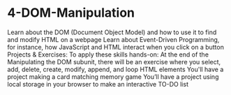 # 4-DOM-Manipulation
Learn about the DOM (Document Object Model) and how to use it to find and modify HTML on a webpage Learn about Event-Driven Programming, for instance, how JavaScript and HTML interact when you click on a button Projects &amp; Exercises:  To apply these skills hands-on:  At the end of the Manipulating the DOM subunit, there will be an exercise where you select, add, delete, create, modify, append, and loop HTML elements You'll have a project making a card matching memory game You’ll have a project using local storage in your browser to make an interactive TO-DO list
